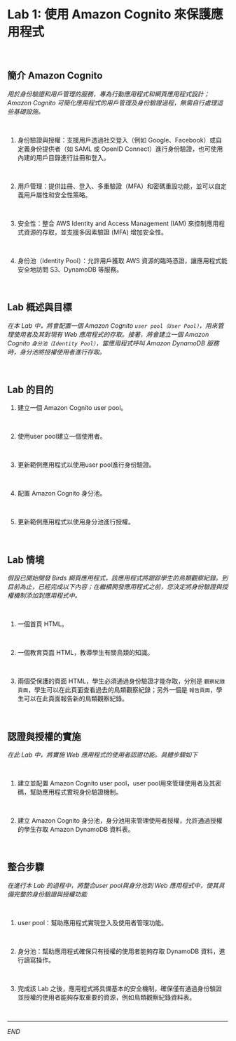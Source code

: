 # Lab 1: 使用 Amazon Cognito 來保護應用程式

<br>

## 簡介 Amazon Cognito 

_用於身份驗證和用戶管理的服務，專為行動應用程式和網頁應用程式設計；Amazon Cognito 可簡化應用程式的用戶管理及身份驗證過程，無需自行處理這些基礎設施。_

<br>

1. 身份驗證與授權：支援用戶透過社交登入（例如 Google、Facebook）或自定義身份提供者（如 SAML 或 OpenID Connect）進行身份驗證，也可使用內建的用戶目錄進行註冊和登入。

<br>

2. 用戶管理：提供註冊、登入、多重驗證（MFA）和密碼重設功能，並可以自定義用戶屬性和安全性策略。

<br>

3. 安全性：整合 AWS Identity and Access Management (IAM) 來控制應用程式資源的存取，並支援多因素驗證 (MFA) 增加安全性。

<br>

4. 身份池（Identity Pool）：允許用戶獲取 AWS 資源的臨時憑證，讓應用程式能安全地訪問 S3、DynamoDB 等服務。

<br>

## Lab 概述與目標

_在本 Lab 中，將會配置一個 Amazon Cognito `user pool（User Pool）`，用來管理使用者及其對現有 Web 應用程式的存取。接著，將會建立一個 Amazon Cognito `身分池（Identity Pool）`，當應用程式呼叫 Amazon DynamoDB 服務時，身分池將授權使用者進行存取。_

<br>

## Lab 的目的

1. 建立一個 Amazon Cognito user pool。

<br>

2. 使用user pool建立一個使用者。

<br>

3. 更新範例應用程式以使用user pool進行身份驗證。

<br>

4. 配置 Amazon Cognito 身分池。

<br>

5. 更新範例應用程式以使用身分池進行授權。

<br>

## Lab 情境

_假設已開始開發 Birds 網頁應用程式，該應用程式將跟踪學生的鳥類觀察紀錄。到目前為止，已經完成以下內容；在繼續開發應用程式之前，您決定將身份驗證與授權機制添加到應用程式中。_

<br>

1. 一個首頁 HTML。

<br>

2. 一個教育頁面 HTML，教導學生有關鳥類的知識。

<br>

3. 兩個受保護的頁面 HTML，學生必須通過身份驗證才能存取，分別是 `觀察紀錄頁面`，學生可以在此頁面查看過去的鳥類觀察紀錄；另外一個是 `報告頁面`，學生可以在此頁面報告新的鳥類觀察紀錄。

<br>

## 認證與授權的實施

_在此 Lab 中，將實施 Web 應用程式的使用者認證功能。具體步驟如下_

<br>

1. 建立並配置 Amazon Cognito user pool，user pool用來管理使用者及其密碼，幫助應用程式實現身份驗證機制。

<br>

2. 建立 Amazon Cognito 身分池，身分池用來管理使用者授權，允許通過授權的學生存取 Amazon DynamoDB 資料表。

<br>

## 整合步驟

_在進行本 Lab 的過程中，將整合user pool與身分池到 Web 應用程式中，使其具備完整的身份驗證與授權功能_

<br>

1. user pool：幫助應用程式實現登入及使用者管理功能。

<br>

2. 身分池：幫助應用程式確保只有授權的使用者能夠存取 DynamoDB 資料，進行讀寫操作。

<br>

3. 完成該 Lab 之後，應用程式將具備基本的安全機制，確保僅有通過身份驗證並授權的使用者能夠存取重要的資源，例如鳥類觀察紀錄資料表。

<br>

___

_END_

